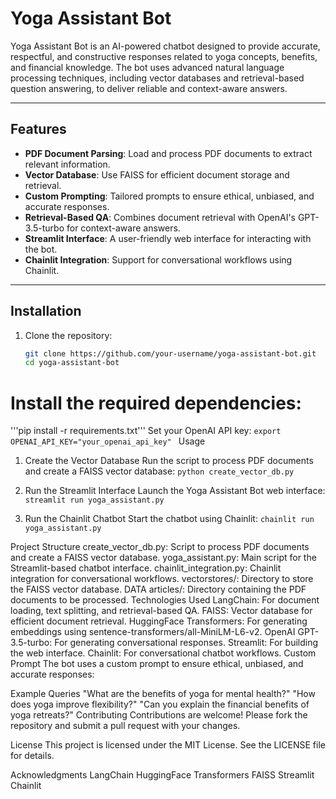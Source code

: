 # Yoga Assistant Bot

Yoga Assistant Bot is an AI-powered chatbot designed to provide accurate, respectful, and constructive responses related to yoga concepts, benefits, and financial knowledge. The bot uses advanced natural language processing techniques, including vector databases and retrieval-based question answering, to deliver reliable and context-aware answers.

---

## Features

- **PDF Document Parsing**: Load and process PDF documents to extract relevant information.
- **Vector Database**: Use FAISS for efficient document storage and retrieval.
- **Custom Prompting**: Tailored prompts to ensure ethical, unbiased, and accurate responses.
- **Retrieval-Based QA**: Combines document retrieval with OpenAI's GPT-3.5-turbo for context-aware answers.
- **Streamlit Interface**: A user-friendly web interface for interacting with the bot.
- **Chainlit Integration**: Support for conversational workflows using Chainlit.

---

## Installation

1. Clone the repository:
   ```bash
   git clone https://github.com/your-username/yoga-assistant-bot.git
   cd yoga-assistant-bot
   ```
# Install the required dependencies:
'''pip install -r requirements.txt'''
Set your OpenAI API key:
 ```export OPENAI_API_KEY="your_openai_api_key" ```
Usage
1. Create the Vector Database
Run the script to process PDF documents and create a FAISS vector database:
 ```python create_vector_db.py ```

3. Run the Streamlit Interface
Launch the Yoga Assistant Bot web interface:
 ```streamlit run yoga_assistant.py  ```



5. Run the Chainlit Chatbot
Start the chatbot using Chainlit:
```chainlit run yoga_assistant.py```

Project Structure
create_vector_db.py: Script to process PDF documents and create a FAISS vector database.
yoga_assistant.py: Main script for the Streamlit-based chatbot interface.
chainlit_integration.py: Chainlit integration for conversational workflows.
vectorstores/: Directory to store the FAISS vector database.
DATA articles/: Directory containing the PDF documents to be processed.
Technologies Used
LangChain: For document loading, text splitting, and retrieval-based QA.
FAISS: Vector database for efficient document retrieval.
HuggingFace Transformers: For generating embeddings using sentence-transformers/all-MiniLM-L6-v2.
OpenAI GPT-3.5-turbo: For generating conversational responses.
Streamlit: For building the web interface.
Chainlit: For conversational chatbot workflows.
Custom Prompt
The bot uses a custom prompt to ensure ethical, unbiased, and accurate responses:

Example Queries
"What are the benefits of yoga for mental health?"
"How does yoga improve flexibility?"
"Can you explain the financial benefits of yoga retreats?"
Contributing
Contributions are welcome! Please fork the repository and submit a pull request with your changes.

License
This project is licensed under the MIT License. See the LICENSE file for details.

Acknowledgments
LangChain
HuggingFace Transformers
FAISS
Streamlit
Chainlit


